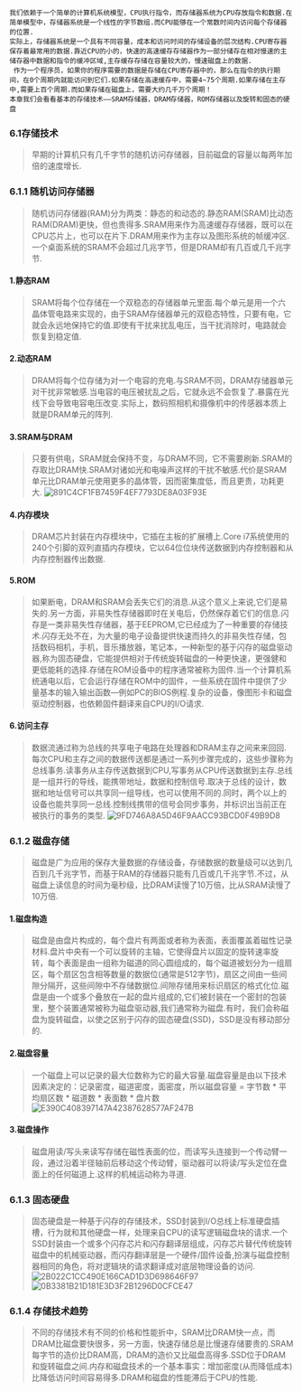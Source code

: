     我们依赖于一个简单的计算机系统模型，CPU执行指令，而存储器系统为CPU存放指令和数据.在简单模型中，存储器系统是一个线性的字节数组.而CPU能够在一个常数时间内访问每个存储器的位置.
    实际上，存储器系统是一个具有不同容量，成本和访问时间的存储设备的层次结构.CPU寄存器保存着最常用的数据.靠近CPU的小的，快速的高速缓存存储器作为一部分储存在相对慢速的主储存器中数据和指令的缓冲区域,主存缓存存储在容量较大的，慢速磁盘上的数据.
     作为一个程序员，如果你的程序需要的数据是存储在CPU寄存器中的，那么在指令的执行期间，在0个周期内就能访问到它们.如果存储在高速缓存中，需要4~75个周期.如果存储在主存中,需要上百个周期.而如果存储在磁盘上，需要大约几千万个周期！
    本章我们会看看基本的存储技术——SRAM存储器，DRAM存储器，ROM存储器以及旋转和固态的硬盘

### 6.1存储技术
>早期的计算机只有几千字节的随机访问存储器，目前磁盘的容量以每两年加倍的速度增长.

### 6.1.1 随机访问存储器
>随机访问存储器(RAM)分为两类：静态的和动态的.静态RAM(SRAM)比动态RAM(DRAM)更快，但也贵得多.SRAM用来作为高速缓存存储器，既可以在CPU芯片上，也可以在片下.DRAM用来作为主存以及图形系统的帧缓冲区.一个桌面系统的SRAM不会超过几兆字节，但是DRAM却有几百或几千兆字节.

#### 1.静态RAM
>SRAM将每个位存储在一个双稳态的存储器单元里面.每个单元是用一个六晶体管电路来实现的，由于SRAM存储器单元的双稳态特性，只要有电，它就会永远地保持它的值.即使有干扰来扰乱电压，当干扰消除时，电路就会恢复到稳定值.

#### 2.动态RAM
>DRAM将每个位存储为对一个电容的充电.与SRAM不同，DRAM存储器单元对干扰非常敏感.当电容的电压被扰乱之后，它就永远不会恢复了.暴露在光线下会导致电容电压改变.实际上，数码照相机和摄像机中的传感器本质上就是DRAM单元的阵列.

#### 3.SRAM与DRAM
>只要有供电，SRAM就会保持不变，与DRAM不同，它不需要刷新.SRAM的存取比DRAM快.SRAM对诸如光和电噪声这样的干扰不敏感.代价是SRAM单元比DRAM单元使用更多的晶体管，因而密集度低，而且更贵，功耗更大.
![891C4CF1FB7459F4EF7793DE8A03F93E](https://user-images.githubusercontent.com/73943232/159165290-5c0f0639-cd5b-4554-a3ee-c94b397c56e1.jpg)

#### 4.内存模块
>DRAM芯片封装在内存模块中，它插在主板的扩展槽上.Core i7系统使用的240个引脚的双列直插内存模块，它以64位位块传送数据到内存控制器和从内存控制器传出数据.

#### 5.ROM
>如果断电，DRAM和SRAM会丢失它们的消息.从这个意义上来说,它们是易失的.另一方面，非易失性存储器即时在关电后，仍然保存着它们的信息.闪存是一类非易失性存储器，基于EEPROM,它已经成为了一种重要的存储技术.闪存无处不在，为大量的电子设备提供快速而持久的非易失性存储，包括数码相机，手机，音乐播放器，笔记本，一种新型的基于闪存的磁盘驱动器,称为固态硬盘，它能提供相对于传统旋转磁盘的一种更快速，更强健和更低能耗的选择.存储在ROM设备中的程序通常被称为固件.当一个计算机系统通电以后，它会运行存储在ROM中的固件，一些系统在固件中提供了少量基本的输入输出函数—例如PC的BIOS例程.复杂的设备，像图形卡和磁盘驱动控制器，也依赖固件翻译来自CPU的I/O请求.

#### 6.访问主存
>数据流通过称为总线的共享电子电路在处理器和DRAM主存之间来来回回.每次CPU和主存之间的数据传送都是通过一系列步骤完成的，这些步骤称为总线事务.读事务从主存传送数据到CPU,写事务从CPU传送数据到主存.总线是一组并行的导线，能携带地址，数据和控制信号.取决于总线的设计，数据和地址信号可以共享同一组导线，也可以使用不同的.同时，两个以上的设备也能共享同一总线.控制线携带的信号会同步事务，并标识出当前正在被执行的事务的类型.
![9FD746A8A5D46F9AACC93BCD0F49B9D8](https://user-images.githubusercontent.com/73943232/159165284-2bae89b3-3738-4164-8361-f5fed06a1360.jpg)

### 6.1.2 磁盘存储
>磁盘是广为应用的保存大量数据的存储设备，存储数据的数量级可以达到几百到几千兆字节，而基于RAM的存储器只能有几百或几千兆字节.不过，从磁盘上读信息的时间为毫秒级，比DRAM读慢了10万倍，比从SRAM读慢了10万倍.

#### 1.磁盘构造
>磁盘是由盘片构成的，每个盘片有两面或者称为表面，表面覆盖着磁性记录材料.盘片中央有一个可以旋转的主轴，它使得盘片以固定的旋转速率旋转，每个表面是由一组称为磁道的同心圆组成的，每个磁道被划分为一组扇区，每个扇区包含相等数量的数据位(通常是512字节)，扇区之间由一些间隙分隔开，这些间隙中不存储数据位.间隙存储用来标识扇区的格式化位.磁盘是由一个或多个叠放在一起的盘片组成的,它们被封装在一个密封的包装里，整个装置通常被称为磁盘驱动器,我们通常称为磁盘.有时，我们会称磁盘为旋转磁盘，以使之区别于闪存的固态硬盘(SSD)，SSD是没有移动部分的.

#### 2.磁盘容量
>一个磁盘上可以记录的最大位数称为它的最大容量.磁盘容量是由以下技术因素决定的：记录密度，磁道密度，面密度，所以磁盘容量 = 字节数 * 平均扇区数 * 磁道数 * 表面数 * 盘片数
![E390C408397147A42387628577AF247B](https://user-images.githubusercontent.com/73943232/159165268-246dff2c-5de8-4c50-b09d-487acadb8f94.jpg)

#### 3.磁盘操作
>磁盘用读/写头来读写存储在磁性表面的位，而读写头连接到一个传动臂一段，通过沿着半径轴前后移动这个传动臂，驱动器可以将读/写头定位在盘面上的任何磁道上.这样的机械运动称为寻道.

### 6.1.3 固态硬盘
>固态硬盘是一种基于闪存的存储技术，SSD封装到I/O总线上标准硬盘插槽，行为就和其他硬盘一样，处理来自CPU的读写逻辑磁盘块的请求.一个SSD封装由一个或多个闪存芯片和闪存翻译层组成，闪存芯片替代传统旋转磁盘中的机械驱动器，而闪存翻译层是一个硬件/固件设备,扮演与磁盘控制器相同的角色，将对逻辑块的请求翻译成对底层物理设备的访问.
![2B022C1CC490E166CAD1D3D698646F97](https://user-images.githubusercontent.com/73943232/159165233-13b4cca1-f078-4f5d-8bad-0d97d30e3227.jpg)
![0B3381B21D181E3D3F2B1296D0CFCE47](https://user-images.githubusercontent.com/73943232/159165248-ee9c098a-6342-4d7b-84de-6fbf39925d8f.jpg)


### 6.1.4 存储技术趋势
>不同的存储技术有不同的价格和性能折中，SRAM比DRAM快一点，而DRAM比磁盘要快很多，另一方面，快速存储总是比慢速存储要贵的.SRAM每字节的造价比DRAM高，DRAM的造价又比磁盘高得多.SSD位于DRAM和旋转磁盘之间.内存和磁盘技术的一个基本事实：增加密度(从而降低成本)比降低访问时间容易得多.DRAM和磁盘的性能滞后于CPU的性能.
